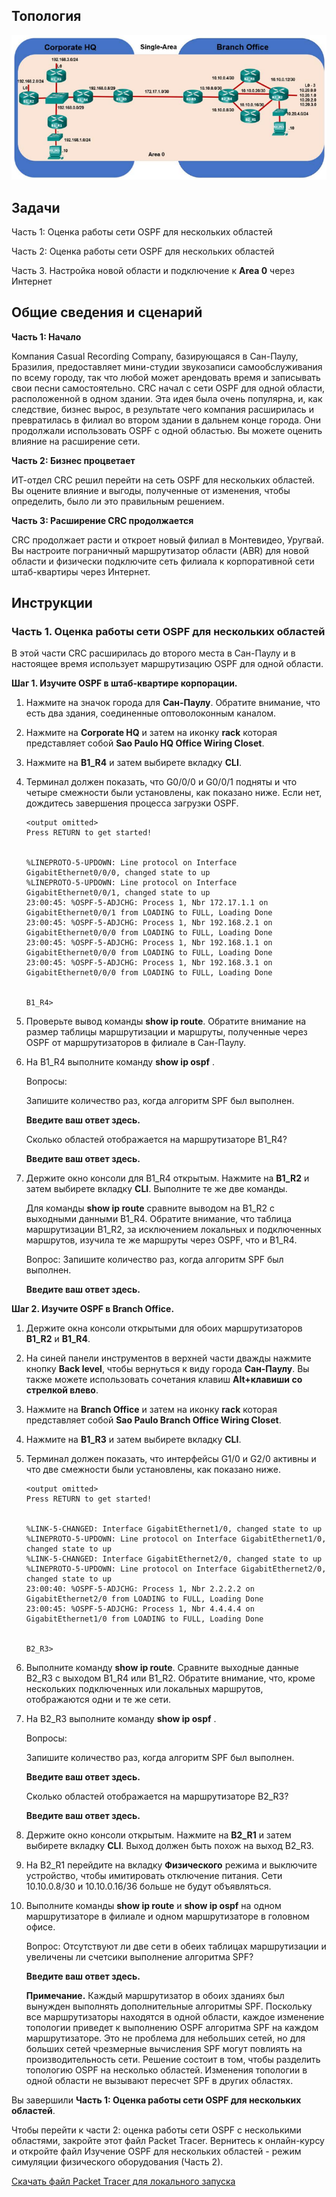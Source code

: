 ## Топология

![](./assets/topology.png)

## Задачи

Часть 1: Оценка работы сети OSPF для нескольких областей

Часть 2: Оценка работы сети OSPF для нескольких областей

Часть 3. Настройка новой области и подключение к **Area 0** через Интернет

## Общие сведения и сценарий

**Часть 1: Начало**

Компания Casual Recording Company, базирующаяся в Сан-Паулу, Бразилия, предоставляет мини-студии звукозаписи самообслуживания по всему городу, так что любой может арендовать время и записывать свои песни самостоятельно. CRC начал с сети OSPF для одной области, расположенной в одном здании. Эта идея была очень популярна, и, как следствие, бизнес вырос, в результате чего компания расширилась и превратилась в филиал во втором здании в дальнем конце города. Они продолжали использовать OSPF с одной областью. Вы можете оценить влияние на расширение сети.

**Часть 2: Бизнес процветает**

ИТ-отдел CRC решил перейти на сеть OSPF для нескольких областей. Вы оцените влияние и выгоды, полученные от изменения, чтобы определить, было ли это правильным решением.

**Часть 3: Расширение CRC продолжается**

CRC продолжает расти и откроет новый филиал в Монтевидео, Уругвай. Вы настроите пограничный маршрутизатор области (ABR) для новой области и физически подключите сеть филиала к корпоративной сети штаб-квартиры через Интернет.

## Инструкции

### Часть 1. Оценка работы сети OSPF для нескольких областей

В этой части CRC расширилась до второго места в Сан-Паулу и в настоящее время использует маршрутизацию OSPF для одной области.

**Шаг 1. Изучите OSPF в штаб-квартире корпорации.**

1.  Нажмите на значок города для **Сан-Паулу**. Обратите внимание, что есть два здания, соединенные оптоволоконным каналом.

2.  Нажмите на **Corporate HQ** и затем на иконку **rack** которая представляет собой **Sao Paulo HQ Office Wiring Closet**.

3.  Нажмите на **B1_R4** и затем выбирете вкладку **CLI**.

4.  Терминал должен показать, что G0/0/0 и G0/0/1 подняты и что четыре смежности были установлены, как показано ниже. Если нет, дождитесь завершения процесса загрузки OSPF.

    ```
    <output omitted>
    Press RETURN to get started!


    %LINEPROTO-5-UPDOWN: Line protocol on Interface GigabitEthernet0/0/0, changed state to up
    %LINEPROTO-5-UPDOWN: Line protocol on Interface GigabitEthernet0/0/1, changed state to up
    23:00:45: %OSPF-5-ADJCHG: Process 1, Nbr 172.17.1.1 on GigabitEthernet0/0/1 from LOADING to FULL, Loading Done
    23:00:45: %OSPF-5-ADJCHG: Process 1, Nbr 192.168.2.1 on GigabitEthernet0/0/0 from LOADING to FULL, Loading Done
    23:00:45: %OSPF-5-ADJCHG: Process 1, Nbr 192.168.1.1 on GigabitEthernet0/0/0 from LOADING to FULL, Loading Done
    23:00:45: %OSPF-5-ADJCHG: Process 1, Nbr 192.168.3.1 on GigabitEthernet0/0/0 from LOADING to FULL, Loading Done


    B1_R4>
    ```

5.  Проверьте вывод команды **show ip route**. Обратите внимание на размер таблицы маршрутизации и маршруты, полученные через OSPF от маршрутизаторов в филиале в Сан-Паулу.

6.  На B1_R4 выполните команду **show ip ospf** .

    Вопросы:

    Запишите количество раз, когда алгоритм SPF был выполнен.

    **Введите ваш ответ здесь.**

    Сколько областей отображается на маршрутизаторе B1_R4?

    **Введите ваш ответ здесь.**

7.  Держите окно консоли для B1_R4 открытым. Нажмите на **B1_R2** и затем выбирете вкладку **CLI**. Выполните те же две команды.

    Для команды **show ip route** сравните выводом на B1_R2 с выходными данными B1_R4. Обратите внимание, что таблица маршрутизации B1_R2, за исключением локальных и подключенных маршрутов, изучила те же маршруты через OSPF, что и B1_R4.

    Вопрос: Запишите количество раз, когда алгоритм SPF был выполнен.

    **Введите ваш ответ здесь.**

**Шаг 2. Изучите OSPF в Branch Office.**

1.  Держите окна консоли открытыми для обоих маршрутизаторов **B1_R2** и **B1_R4**.

2.  На синей панели инструментов в верхней части дважды нажмите кнопку **Back level**, чтобы вернуться к виду города **Сан-Паулу**. Вы также можете использовать сочетания клавиш **Alt+клавиши со стрелкой влево**.

3.  Нажмите на **Branch Office** и затем на иконку **rack** которая представляет собой **Sao Paulo Branch Office Wiring Closet**.

4.  Нажмите на **B1_R3** и затем выбирете вкладку **CLI**.

5.  Терминал должен показать, что интерфейсы G1/0 и G2/0 активны и что две смежности были установлены, как показано ниже.

    ```
    <output omitted>
    Press RETURN to get started!


    %LINK-5-CHANGED: Interface GigabitEthernet1/0, changed state to up
    %LINEPROTO-5-UPDOWN: Line protocol on Interface GigabitEthernet1/0, changed state to up
    %LINK-5-CHANGED: Interface GigabitEthernet2/0, changed state to up
    %LINEPROTO-5-UPDOWN: Line protocol on Interface GigabitEthernet2/0, changed state to up
    23:00:40: %OSPF-5-ADJCHG: Process 1, Nbr 2.2.2.2 on GigabitEthernet2/0 from LOADING to FULL, Loading Done
    23:00:45: %OSPF-5-ADJCHG: Process 1, Nbr 4.4.4.4 on GigabitEthernet1/0 from LOADING to FULL, Loading Done


    B2_R3>
    ```

6.  Выполните команду **show ip route**. Сравните выходные данные B2_R3 с выходом B1_R4 или B1_R2. Обратите внимание, что, кроме нескольких подключенных или локальных маршрутов, отображаются одни и те же сети.

7.  На B2_R3 выполните команду **show ip ospf** .

    Вопросы:

    Запишите количество раз, когда алгоритм SPF был выполнен.

    **Введите ваш ответ здесь.**

    Сколько областей отображается на маршрутизаторе B2_R3?

    **Введите ваш ответ здесь.**

8.  Держите окно консоли открытым. Нажмите на **B2_R1** и затем выбирете вкладку **CLI**. Выход должен быть похож на выход B2_R3.

9.  На B2_R1 перейдите на вкладку **Физического** режима и выключите устройство, чтобы имитировать отключение питания. Сети 10.10.0.8/30 и 10.10.0.16/36 больше не будут объявляться.

10. Выполните команды **show ip route** и **show ip ospf** на одном маршрутизаторе в филиале и одном маршрутизаторе в головном офисе.

    Вопрос: Отсутствуют ли две сети в обеих таблицах маршрутизации и увеличены ли счетсики выполнение алгоритма SPF?

    **Введите ваш ответ здесь.**

    **Примечание.** Каждый маршрутизатор в обоих зданиях был вынужден выполнять дополнительные алгоритмы SPF. Поскольку все маршрутизаторы находятся в одной области, каждое изменение топологии приведет к выполнению OSPF алгоритма SPF на каждом маршрутизаторе. Это не проблема для небольших сетей, но для больших сетей чрезмерные вычисления SPF могут повлиять на производительность сети. Решение состоит в том, чтобы разделить топологию OSPF на несколько областей. Изменения топологии в одной области не вызывают пересчет SPF в других областях.

Вы завершили **Часть 1: Оценка работы сети OSPF для нескольких областей**.

Чтобы перейти к части 2: оценка работы сети OSPF с несколькими областями, закройте этот файл Packet Tracer. Вернитесь к онлайн-курсу и откройте файл Изучение OSPF для нескольких областей - режим симуляции физического оборудования (Часть 2).

[Скачать файл Packet Tracer для локального запуска](./assets/2.7.3-lab.pka)